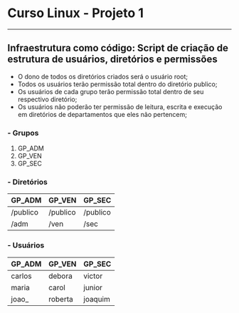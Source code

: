 # Curso Linux - Projeto 1

---

## Infraestrutura como código: Script de criação de estrutura de usuários, diretórios e permissões

- O dono de todos os diretórios criados será o usuário root;
- Todos os usuários terão permissão total dentro do diretório publico;
- Os usuários de cada grupo terão permissão total dentro de seu respectivo diretório;
- Os usuários não poderão ter permissão de leitura, escrita e execução em diretórios de departamentos que eles não pertencem;

### - Grupos

1. GP_ADM
2. GP_VEN
3. GP_SEC

### - Diretórios

| GP_ADM  | GP_VEN  | GP_SEC  |
| -------- | -------- | -------- |
| /publico | /publico | /publico |
| /adm     | /ven     | /sec     |

### - Usuários

| GP_ADM | GP_VEN    | GP_SEC  |
| ------- | ---------- | -------- |
| carlos  | debora     | victor   |
| maria   | carol      | junior   |
| joao\_  | roberta    | joaquim  |
